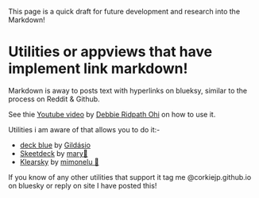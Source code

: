 This page is a quick draft for future development and research into the Markdown!

# Utilities or appviews that have implement link markdown!

Markdown is away to posts text with hyperlinks on blueksy, similar to the process on Reddit & Github.

See thie [Youtube video](https://www.youtube.com/watch?v=K2JPpSAyBqw) by [Debbie Ridpath Ohi](https://bsky.app/profile/did:plc:5amsebbtpuqieuxuqadmmvcv) on how to use it.

Utilities i am aware of that allows you to do it:-

- [deck blue](https://deck.blue/) by [Gildásio](https://bsky.app/profile/did:plc:kber7c5xhwah2ocxzuqpytg5)
- [Skeetdeck](https://skeetdeck.pages.dev/) by [mary🐇](https://bsky.app/profile/did:plc:ia76kvnndjutgedggx2ibrem)
- [Klearsky](https://klearsky.pages.dev/) by [mimonelu 🦀](https://bsky.app/profile/did:plc:ilxxgyz7oz7mysber4omeqrg)

If you know of any other utilities that support it tag me @corkiejp.github.io on bluesky or reply on site I have posted this!
